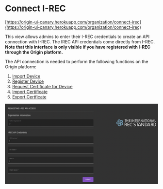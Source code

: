 # Connect I-REC
[https://origin-ui-canary.herokuapp.com/organization/connect-irec](https://origin-ui-canary.herokuapp.com/organization/connect-irec)

This view allows admins to enter their I-REC credentials to create an API connection with I-REC. The IREC API credentials come directly from I-REC. **Note that this interface is only visible if you have registered with I-REC through the Origin platform.**   

The API connection is needed to perform the following functions on the Origin platform:  

1. [Import Device](../device-guides/import-device.md)
2. [Register Device](../device-guides/register-device.md)
3. [Request Certificate for Device](../device-guides/my-devices.md#requesting-certification-for-device)
4. [Import Certificate](../certificate-guides/import-certificate.md)
5. [Export Certficate](../certificate-guides/exchange-inbox.md#export)

![irecConnection](../images/organization/organization-irecconnection.png)